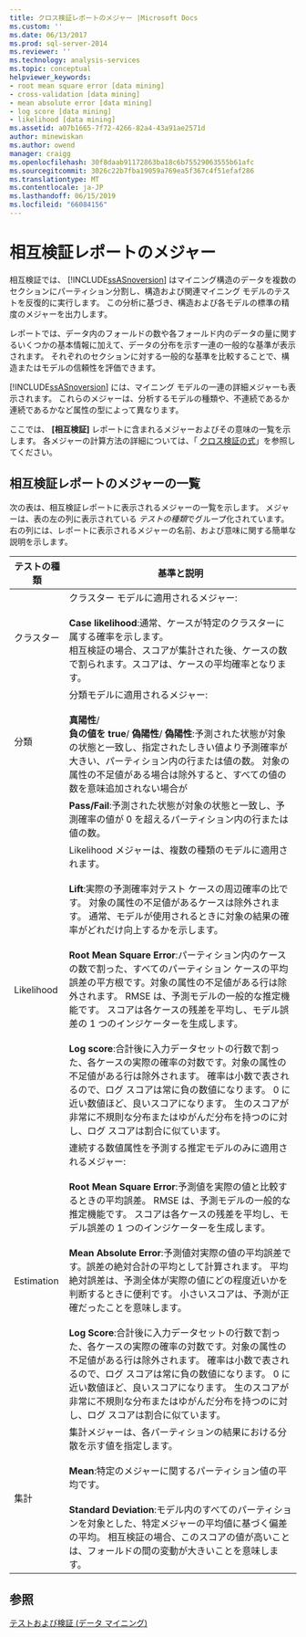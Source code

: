 ```yaml
---
title: クロス検証レポートのメジャー |Microsoft Docs
ms.custom: ''
ms.date: 06/13/2017
ms.prod: sql-server-2014
ms.reviewer: ''
ms.technology: analysis-services
ms.topic: conceptual
helpviewer_keywords:
- root mean square error [data mining]
- cross-validation [data mining]
- mean absolute error [data mining]
- log score [data mining]
- likelihood [data mining]
ms.assetid: a07b1665-7f72-4266-82a4-43a91ae2571d
author: minewiskan
ms.author: owend
manager: craigg
ms.openlocfilehash: 30f8daab91172863ba18c6b75529063555b61afc
ms.sourcegitcommit: 3026c22b7fba19059a769ea5f367c4f51efaf286
ms.translationtype: MT
ms.contentlocale: ja-JP
ms.lasthandoff: 06/15/2019
ms.locfileid: "66084156"
---
```

# <a name="measures-in-the-cross-validation-report"></a>相互検証レポートのメジャー
  相互検証では、 [!INCLUDE[ssASnoversion](../../includes/ssasnoversion-md.md)] はマイニング構造のデータを複数のセクションにパーティション分割し、構造および関連マイニング モデルのテストを反復的に実行します。 この分析に基づき、構造および各モデルの標準の精度のメジャーを出力します。  
  
 レポートでは、データ内のフォールドの数や各フォールド内のデータの量に関するいくつかの基本情報に加えて、データの分布を示す一連の一般的な基準が表示されます。 それぞれのセクションに対する一般的な基準を比較することで、構造またはモデルの信頼性を評価できます。  
  
 [!INCLUDE[ssASnoversion](../../includes/ssasnoversion-md.md)] には、マイニング モデルの一連の詳細メジャーも表示されます。 これらのメジャーは、分析するモデルの種類や、不連続であるか連続であるかなど属性の型によって異なります。  
  
 ここでは、 **[相互検証]** レポートに含まれるメジャーおよびその意味の一覧を示します。 各メジャーの計算方法の詳細については、「 [クロス検証の式](cross-validation-formulas.md)」を参照してください。  
  
## <a name="list-of-measures-in-the-cross-validation-report"></a>相互検証レポートのメジャーの一覧  
 次の表は、相互検証レポートに表示されるメジャーの一覧を示します。 メジャーは、表の左の列に表示されている *テストの種類*でグループ化されています。 右の列には、レポートに表示されるメジャーの名前、および意味に関する簡単な説明を示します。  
  
|テストの種類|基準と説明|  
|---------------|-------------------------------|  
|クラスター|クラスター モデルに適用されるメジャー:<br /><br /> **Case likelihood**:通常、ケースが特定のクラスターに属する確率を示します。 <br />                      相互検証の場合、スコアが集計された後、ケースの数で割られます。スコアは、ケースの平均確率となります。|  
|分類|分類モデルに適用されるメジャー:<br /><br /> **真陽性**/<br />                      **負の値を true**/ **偽陽性**/ **偽陽性**:予測された状態が対象の状態と一致し、指定されたしきい値より予測確率が大きい、パーティション内の行または値の数。 対象の属性の不足値がある場合は除外すると、すべての値の数を意味追加されない場合が|  
||**Pass/Fail**:予測された状態が対象の状態と一致し、予測確率の値が 0 を超えるパーティション内の行または値の数。|  
|Likelihood|Likelihood メジャーは、複数の種類のモデルに適用されます。<br /><br /> **Lift**:実際の予測確率対テスト ケースの周辺確率の比です。 対象の属性の不足値があるケースは除外されます。 通常、モデルが使用されるときに対象の結果の確率がどれだけ向上するかを示します。<br /><br /> **Root Mean Square Error**:パーティション内のケースの数で割った、すべてのパーティション ケースの平均誤差の平方根です。対象の属性の不足値がある行は除外されます。 RMSE は、予測モデルの一般的な推定機能です。 スコアは各ケースの残差を平均し、モデル誤差の 1 つのインジケーターを生成します。<br /><br /> **Log score**:合計後に入力データセットの行数で割った、各ケースの実際の確率の対数です。対象の属性の不足値がある行は除外されます。 確率は小数で表されるので、ログ スコアは常に負の数値になります。 0 に近い数値ほど、良いスコアになります。 生のスコアが非常に不規則な分布またはゆがんだ分布を持つのに対し、ログ スコアは割合に似ています。|  
|Estimation|連続する数値属性を予測する推定モデルのみに適用されるメジャー:<br /><br /> **Root Mean Square Error**:予測値を実際の値と比較するときの平均誤差。 RMSE は、予測モデルの一般的な推定機能です。 スコアは各ケースの残差を平均し、モデル誤差の 1 つのインジケーターを生成します。<br /><br /> **Mean Absolute Error**:予測値対実際の値の平均誤差です。誤差の絶対合計の平均として計算されます。 平均絶対誤差は、予測全体が実際の値にどの程度近いかを判断するときに便利です。 小さいスコアは、予測が正確だったことを意味します。<br /><br /> **Log Score**:合計後に入力データセットの行数で割った、各ケースの実際の確率の対数です。対象の属性の不足値がある行は除外されます。 確率は小数で表されるので、ログ スコアは常に負の数値になります。 0 に近い数値ほど、良いスコアになります。 生のスコアが非常に不規則な分布またはゆがんだ分布を持つのに対し、ログ スコアは割合に似ています。|  
|集計|集計メジャーは、各パーティションの結果における分散を示す値を指定します。<br /><br /> **Mean**:特定のメジャーに関するパーティション値の平均です。<br /><br /> **Standard Deviation**:モデル内のすべてのパーティションを対象とした、特定メジャーの平均値に基づく偏差の平均。 相互検証の場合、このスコアの値が高いことは、フォールドの間の変動が大きいことを意味します。|  
  
## <a name="see-also"></a>参照  
 [テストおよび検証 (データ マイニング)](testing-and-validation-data-mining.md)  
  
  
